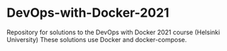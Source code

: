 # DevOps-with-Docker-2021
Repository for solutions to the DevOps with Docker 2021 course (Helsinki University)
These solutions use Docker and docker-compose.
